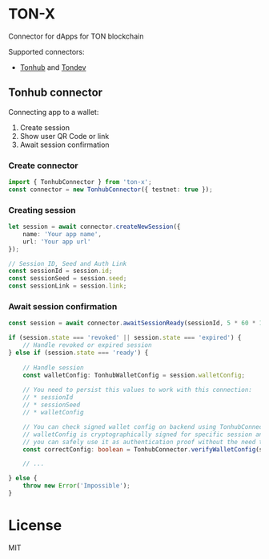 # TON-X

Connector for dApps for TON blockchain

Supported connectors:
* [Tonhub](https://tonhub.com) and [Tondev](https://test.tonhub.com)

## Tonhub connector

Connecting app to a wallet:
1) Create session
2) Show user QR Code or link
3) Await session confirmation

### Create connector

```typescript
import { TonhubConnector } from 'ton-x';
const connector = new TonhubConnector({ testnet: true });
```

### Creating session

```typescript
let session = await connector.createNewSession({
    name: 'Your app name',
    url: 'Your app url'
});

// Session ID, Seed and Auth Link
const sessionId = session.id;
const sessionSeed = session.seed;
const sessionLink = session.link;
```

### Await session confirmation

```typescript
const session = await connector.awaitSessionReady(sessionId, 5 * 60 * 1000); // 5 min timeout

if (session.state === 'revoked' || session.state === 'expired') {
    // Handle revoked or expired session
} else if (session.state === 'ready') {
    
    // Handle session
    const walletConfig: TonhubWalletConfig = session.walletConfig;
    
    // You need to persist this values to work with this connection:
    // * sessionId
    // * sessionSeed
    // * walletConfig

    // You can check signed wallet config on backend using TonhubConnector.verifyWalletConfig.
    // walletConfig is cryptographically signed for specific session and other parameters
    // you can safely use it as authentication proof without the need to sign something.
    const correctConfig: boolean = TonhubConnector.verifyWalletConfig(sessionId, walletConfig);

    // ...

} else {
    throw new Error('Impossible');
}
```

# License 
MIT